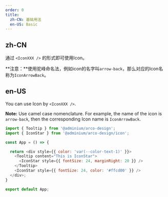 ```yaml
---
order: 0
title:
  zh-CN: 基础用法
  en-US: Basic
---
```


## zh-CN

通过 `<IconXXX />` 的形式即可使用Icon。

**注意：**使用驼峰命名法，例如icon的名字叫`arrow-back`，那么对应的Icon名称为`IconArrowBack`。

## en-US

You can use Icon by `<IconXXX />`.

**Note:** Use camel case nomenclature. For example, the name of the icon is `arrow-back`, then the corresponding Icon name is `IconArrowBack`.

```js
import { Tooltip } from '@adminium/arco-design';
import { IconStar } from '@adminium/arco-design/icon';

const App = () => {

  return <div style={{ color: 'var(--color-text-1)' }}>
    <Tooltip content="This is IconStar">
      <IconStar style={{ fontSize: 24, marginRight: 20 }} />
    </Tooltip>
    <IconStar style={{ fontSize: 24, color: '#ffcd00' }} />
  </div>;
}

export default App;
```
